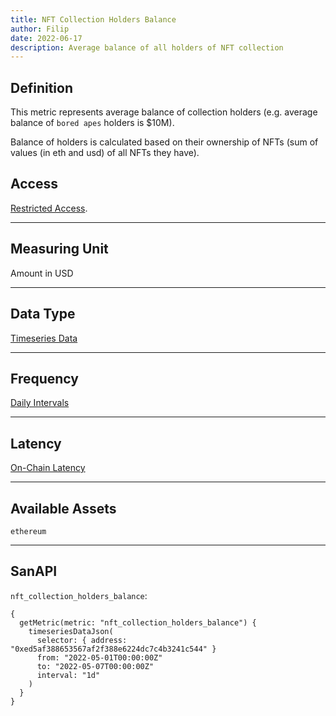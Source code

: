 ```yaml
---
title: NFT Collection Holders Balance
author: Filip
date: 2022-06-17
description: Average balance of all holders of NFT collection
---
```

## Definition

This metric represents average balance of collection holders 
(e.g. average balance of `bored apes` holders is $10M). 

Balance of holders is calculated based on their ownership of NFTs
(sum of values (in eth and usd) of all NFTs they have).


## Access

[Restricted Access](/metrics/details/access#restricted-access).

---

## Measuring Unit

Amount in USD

---

## Data Type

[Timeseries Data](/metrics/details/data-type#timeseries-data)

---

## Frequency

[Daily Intervals](/metrics/details/frequency#daily-frequency)


---

## Latency

[On-Chain Latency](/metrics/details/latency#on-chain-latency)

---

## Available Assets

`ethereum`

---

## SanAPI

`nft_collection_holders_balance`:

```graphql-explorer
{
  getMetric(metric: "nft_collection_holders_balance") {
    timeseriesDataJson(
      selector: { address: "0xed5af388653567af2f388e6224dc7c4b3241c544" }
      from: "2022-05-01T00:00:00Z"
      to: "2022-05-07T00:00:00Z"
      interval: "1d"
    )
  }
}
```
